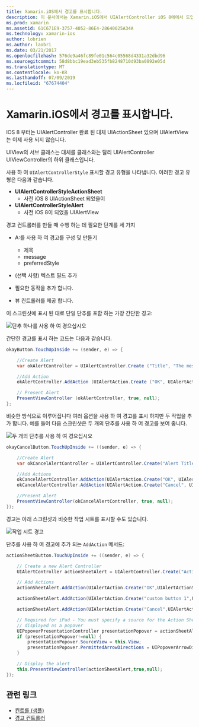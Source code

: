 ```yaml
---
title: Xamarin.iOS에서 경고를 표시합니다.
description: 이 문서에서는 Xamarin.iOS에서 UIAlertController iOS 8에에서 도입 된 Api를 사용 하 여 경고를 표시 하는 방법을 설명 합니다.
ms.prod: xamarin
ms.assetid: 61C671E9-3757-4052-86E4-28640025A34A
ms.technology: xamarin-ios
author: lobrien
ms.author: laobri
ms.date: 03/21/2017
ms.openlocfilehash: 576de9a46fc89fe01c564c05568d4331a32dbd96
ms.sourcegitcommit: 58d8bbc19ead3eb535fb8248710d93ba0892e05d
ms.translationtype: MT
ms.contentlocale: ko-KR
ms.lasthandoff: 07/09/2019
ms.locfileid: "67674404"
---
```

# <a name="displaying-alerts-in-xamarinios"></a>Xamarin.iOS에서 경고를 표시합니다.

IOS 8 부터는 UIAlertController 완료 된 대체 UIActionSheet 있으며 UIAlertView는 이제 사용 되지 않습니다.

UIView의 서브 클래스는 대체를 클래스와는 달리 UIAlertController UIViewController의 하위 클래스입니다.

사용 하 여 `UIAlertControllerStyle` 표시할 경고 유형을 나타냅니다. 이러한 경고 유형은 다음과 같습니다.

- **UIAlertControllerStyleActionSheet**
    * 사전 iOS 8 UIActionSheet 되었을이
- **UIAlertControllerStyleAlert**
    * 사전 iOS 8이 되었을 UIAlertView 

경고 컨트롤러를 만들 때 수행 하는 데 필요한 단계를 세 가지

- A:를 사용 하 여 경고를 구성 및 만들기
    * 제목
    * message
    * preferredStyle
    
- (선택 사항) 텍스트 필드 추가
- 필요한 동작을 추가 합니다.
- 뷰 컨트롤러를 제공 합니다.

이 스크린샷에 표시 된 대로 단일 단추를 포함 하는 가장 간단한 경고:

 ![단추 하나를 사용 하 여 경으십시오](alerts-images/alert1.png)

간단한 경고를 표시 하는 코드는 다음과 같습니다.

```csharp
okayButton.TouchUpInside += (sender, e) => {

    //Create Alert
    var okAlertController = UIAlertController.Create ("Title", "The message", UIAlertControllerStyle.Alert);

    //Add Action
    okAlertController.AddAction (UIAlertAction.Create ("OK", UIAlertActionStyle.Default, null));

    // Present Alert
    PresentViewController (okAlertController, true, null);
};
```

비슷한 방식으로 이루어집니다 여러 옵션을 사용 하 여 경고를 표시 하지만 두 작업을 추가 합니다. 예를 들어 다음 스크린샷은 두 개의 단추를 사용 하 여 경고를 보여 줍니다.

 ![두 개의 단추를 사용 하 여 경으십시오](alerts-images/alert2.png)

```csharp
okayCancelButton.TouchUpInside += ((sender, e) => {

    //Create Alert
    var okCancelAlertController = UIAlertController.Create("Alert Title", "Choose from two buttons", UIAlertControllerStyle.Alert);

    //Add Actions
    okCancelAlertController.AddAction(UIAlertAction.Create("OK", UIAlertActionStyle.Default, alert => Console.WriteLine ("Okay was clicked")));
    okCancelAlertController.AddAction(UIAlertAction.Create("Cancel", UIAlertActionStyle.Cancel, alert => Console.WriteLine ("Cancel was clicked")));

    //Present Alert
    PresentViewController(okCancelAlertController, true, null);
});
```

경고는 아래 스크린샷과 비슷한 작업 시트를 표시할 수도 있습니다.

 ![작업 시트 경고](alerts-images/alert3.png)

단추를 사용 하 여 경고에 추가 되는 `AddAction` 메서드:

```csharp
actionSheetButton.TouchUpInside += ((sender, e) => {

    // Create a new Alert Controller
    UIAlertController actionSheetAlert = UIAlertController.Create("Action Sheet", "Select an item from below", UIAlertControllerStyle.ActionSheet);

    // Add Actions
    actionSheetAlert.AddAction(UIAlertAction.Create("OK",UIAlertActionStyle.Default, (action) => Console.WriteLine ("Item One pressed.")));

    actionSheetAlert.AddAction(UIAlertAction.Create("custom button 1",UIAlertActionStyle.Default, (action) => Console.WriteLine ("Item Two pressed.")));

    actionSheetAlert.AddAction(UIAlertAction.Create("Cancel",UIAlertActionStyle.Cancel, (action) => Console.WriteLine ("Cancel button pressed.")));

    // Required for iPad - You must specify a source for the Action Sheet since it is
    // displayed as a popover
    UIPopoverPresentationController presentationPopover = actionSheetAlert.PopoverPresentationController;
    if (presentationPopover!=null) {
        presentationPopover.SourceView = this.View;
        presentationPopover.PermittedArrowDirections = UIPopoverArrowDirection.Up;
    }

    // Display the alert
    this.PresentViewController(actionSheetAlert,true,null);
});
```

## <a name="related-links"></a>관련 링크

- [컨트롤 (샘플)](https://developer.xamarin.com/samples/monotouch/Controls/)
- [경고 컨트롤러](https://github.com/xamarin/recipes/tree/master/Recipes/ios/standard_controls/alertcontroller)
